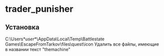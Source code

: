 # trader_punisher

## Установка

C:\Users\**user**\AppData\Local\Temp\Battlestate Games\EscapeFromTarkov\files\quest\icon
Удалить все файлы, имеющие в названии текст "themachine"